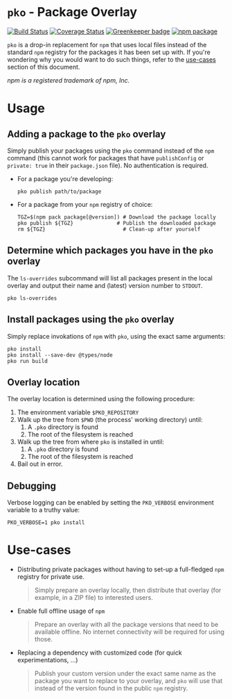 # `pko` - Package Overlay
[![Build Status](https://travis-ci.com/RomainMuller/pko.svg?branch=master)](https://travis-ci.com/RomainMuller/pko)
[![Coverage Status](https://coveralls.io/repos/github/RomainMuller/pko/badge.svg?branch=master)](https://coveralls.io/github/RomainMuller/pko?branch=master)
[![Greenkeeper badge](https://badges.greenkeeper.io/RomainMuller/pko.svg)](https://greenkeeper.io/)
[![npm package](https://img.shields.io/npm/v/pko/latest.svg)](https://www.npmjs.com/package/pko)

`pko` is a drop-in replacement for `npm` that uses local files instead of the standard `npm` registry for the packages
it has been set up with. If you're wondering why you would want to do such things, refer to the [use-cases](#Use-cases)
section of this document.

*npm is a registered trademark of npm, Inc.*

# Usage
## Adding a package to the `pko` overlay
Simply publish your packages using the `pko` command instead of the `npm` command (this cannot work for packages that
have `publishConfig` or `private: true` in their `package.json` file). No authentication is required.
* For a package you're developing:
  ```shell
  pko publish path/to/package
  ```
* For a package from your `npm` registry of choice:
  ```shell
  TGZ=$(npm pack package[@version]) # Download the package locally
  pko publish ${TGZ}              # Publish the downloaded package
  rm ${TGZ}                         # Clean-up after yourself
  ```

## Determine which packages you have in the `pko` overlay
The `ls-overrides` subcommand will list all packages present in the local overlay and output their name and (latest)
version number to `STDOUT`.
```shell
pko ls-overrides
```

## Install packages using the `pko` overlay
Simply replace invokations of `npm` with `pko`, using the exact same arguments:
```shell
pko install
pko install --save-dev @types/node
pko run build
```

## Overlay location
The overlay location is determined using the following procedure:
1. The environment variable `$PKO_REPOSITORY`
2. Walk up the tree from `$PWD` (the process' working directory) until:
    1. A `.pko` directory is found
    2. The root of the filesystem is reached
3. Walk up the tree from where `pko` is installed in until:
    1. A `.pko` directory is found
    2. The root of the filesystem is reached
4. Bail out in error.

## Debugging
Verbose logging can be enabled by setting the `PKO_VERBOSE` environment variable to a truthy value:
```shell
PKO_VERBOSE=1 pko install
```

# Use-cases
* Distributing private packages without having to set-up a full-fledged `npm` registry for private use.
  > Simply prepare an overlay locally, then distribute that overlay (for example, in a ZIP file) to interested users.
* Enable full offline usage of `npm`
  > Prepare an overlay with all the package versions that need to be available offline. No internet connectivity will
  > be required for using those.
* Replacing a dependency with customized code (for quick experimentations, ...)
  > Publish your custom version under the exact same name as the package you want to replace to your overlay, and
  > `pko` will use that instead of the version found in the public `npm` registry.
